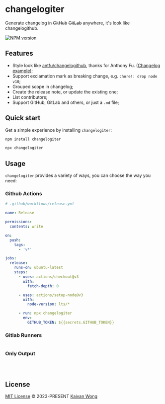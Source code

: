 # changelogiter

Generate changelog in ~~GitHub~~ ~~GitLab~~ anywhere, it's look like changelogithub.

[![NPM version](https://img.shields.io/npm/v/changelogiter?color=fa6673&label=npm&logoColor=ffffff)](https://www.npmjs.com/package/changelogiter)

## Features

- Style look like [antfu/changelogithub](https://github.com/antfu/changelogithub), thanks for Anthony Fu. ([Changelog example](https://github.com/kaivanwong/opuntia/releases/tag/v0.0.1));
- Support exclamation mark as breaking change, e.g. `chore!: drop node v10`;
- Grouped scope in changelog;
- Create the release note, or update the existing one;
- List contributors;
- Support GitHub, GitLab and others, or just a `.md` file;

## Quick start

Get a simple experience by installing `changelogiter`:

```bash [npm]
npm install changelogiter

npx changelogiter
```

## Usage

`changelogiter` provides a variety of ways, you can choose the way you need:

### Github Actions

```yml
# .github/workflows/release.yml

name: Release

permissions:
  contents: write

on:
  push:
    tags:
      - 'v*'

jobs:
  release:
    runs-on: ubuntu-latest
    steps:
      - uses: actions/checkout@v3
        with:
          fetch-depth: 0

      - uses: actions/setup-node@v3
        with:
          node-version: lts/*

      - run: npx changelogiter
        env:
          GITHUB_TOKEN: ${{secrets.GITHUB_TOKEN}}
```

### Gitlab Runners

```
```

### Only Output

```
```

<br>
</details>

## License

[MIT License](./LICENSE) © 2023-PRESENT [Kaivan Wong](https://github.com/kaivanwong)
